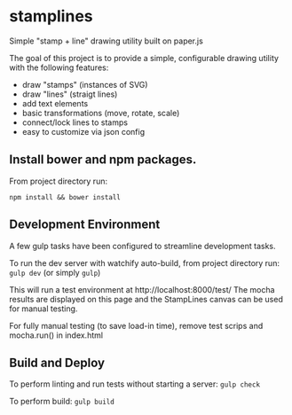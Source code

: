 # stamplines
Simple "stamp + line" drawing utility built on paper.js

The goal of this project is to provide a simple, configurable drawing utility with the following features:

* draw "stamps" (instances of SVG)
* draw "lines" (straigt lines)
* add text elements
* basic transformations (move, rotate, scale)
* connect/lock lines to stamps
* easy to customize via json config

## Install bower and npm packages.
From project directory run:
```
npm install && bower install
```

## Development Environment
A few gulp tasks have been configured to streamline development tasks.

To run the dev server with watchify auto-build, from project directory run:
`gulp dev` (or simply `gulp`)

This will run a test environment at http://localhost:8000/test/
The mocha results are displayed on this page and the StampLines canvas can be used for manual testing.

For fully manual testing (to save load-in time), remove test scrips and mocha.run() in index.html


## Build and Deploy
To perform linting and run tests without starting a server:
`gulp check`

To perform build:
`gulp build`
